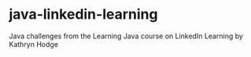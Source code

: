 # java-linkedin-learning
Java challenges from the Learning Java course on LinkedIn Learning by Kathryn Hodge 
